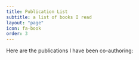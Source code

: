 ```yaml
---
title: Publication List
subtitle: a list of books I read
layout: "page"
icon: fa-book
order: 3
---
```


Here are the publications I have been co-authoring:
